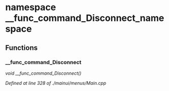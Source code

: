 # namespace __func_command_Disconnect_namespace



## Functions

### __func_command_Disconnect

*void __func_command_Disconnect()*

*Defined at line 328 of ./mainui/menus/Main.cpp*



